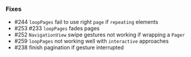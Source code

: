 ### Fixes
- #244 `loopPages` fail to use right `page` if `repeating` elements
- #253 #233 `loopPages` fades pages
- #252 `NavigationView` swipe gestures not working if wrapping a `Pager`
- #259 `loopPages` not working well with `interactive` approaches
- #238 finish pagination if gesture interrupted
